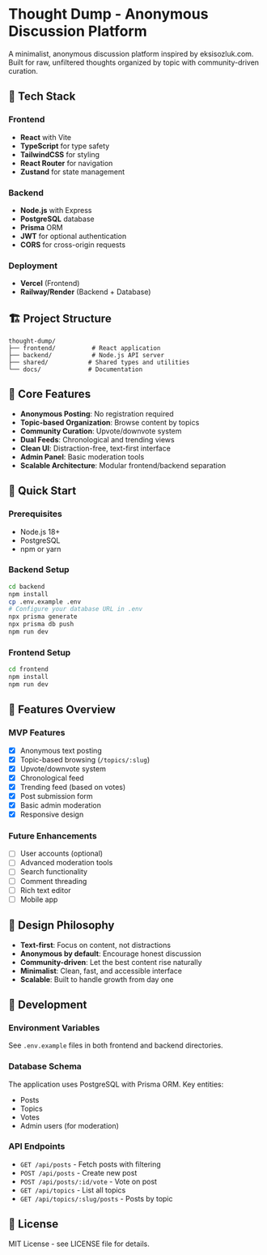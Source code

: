 # Thought Dump - Anonymous Discussion Platform

A minimalist, anonymous discussion platform inspired by eksisozluk.com. Built for raw, unfiltered thoughts organized by topic with community-driven curation.

## 🚀 Tech Stack

### Frontend
- **React** with Vite
- **TypeScript** for type safety
- **TailwindCSS** for styling
- **React Router** for navigation
- **Zustand** for state management

### Backend
- **Node.js** with Express
- **PostgreSQL** database
- **Prisma** ORM
- **JWT** for optional authentication
- **CORS** for cross-origin requests

### Deployment
- **Vercel** (Frontend)
- **Railway/Render** (Backend + Database)

## 🏗️ Project Structure

```
thought-dump/
├── frontend/          # React application
├── backend/           # Node.js API server
├── shared/           # Shared types and utilities
└── docs/             # Documentation
```

## 🎯 Core Features

- **Anonymous Posting**: No registration required
- **Topic-based Organization**: Browse content by topics
- **Community Curation**: Upvote/downvote system
- **Dual Feeds**: Chronological and trending views
- **Clean UI**: Distraction-free, text-first interface
- **Admin Panel**: Basic moderation tools
- **Scalable Architecture**: Modular frontend/backend separation

## 🚀 Quick Start

### Prerequisites
- Node.js 18+
- PostgreSQL
- npm or yarn

### Backend Setup
```bash
cd backend
npm install
cp .env.example .env
# Configure your database URL in .env
npx prisma generate
npx prisma db push
npm run dev
```

### Frontend Setup
```bash
cd frontend
npm install
npm run dev
```

## 📱 Features Overview

### MVP Features
- [x] Anonymous text posting
- [x] Topic-based browsing (`/topics/:slug`)
- [x] Upvote/downvote system
- [x] Chronological feed
- [x] Trending feed (based on votes)
- [x] Post submission form
- [x] Basic admin moderation
- [x] Responsive design

### Future Enhancements
- [ ] User accounts (optional)
- [ ] Advanced moderation tools
- [ ] Search functionality
- [ ] Comment threading
- [ ] Rich text editor
- [ ] Mobile app

## 🎨 Design Philosophy

- **Text-first**: Focus on content, not distractions
- **Anonymous by default**: Encourage honest discussion
- **Community-driven**: Let the best content rise naturally
- **Minimalist**: Clean, fast, and accessible interface
- **Scalable**: Built to handle growth from day one

## 🔧 Development

### Environment Variables
See `.env.example` files in both frontend and backend directories.

### Database Schema
The application uses PostgreSQL with Prisma ORM. Key entities:
- Posts
- Topics
- Votes
- Admin users (for moderation)

### API Endpoints
- `GET /api/posts` - Fetch posts with filtering
- `POST /api/posts` - Create new post
- `POST /api/posts/:id/vote` - Vote on post
- `GET /api/topics` - List all topics
- `GET /api/topics/:slug/posts` - Posts by topic

## 📄 License

MIT License - see LICENSE file for details. 